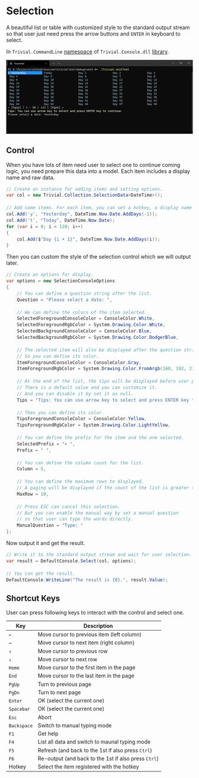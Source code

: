 # Selection

A beautiful list or table with customized style to the standard output stream 
so that user just need press the arrow buttons and `ENTER` in keyboard to select.

In `Trivial.CommandLine` [namespace](../) of `Trivial.Console.dll` [library](../../).

![Screenshot](./init.jpg)

## Control

When you have lots of item need user to select one to continue coming logic,
you need prepare this data into a model.
Each item includes a display name and raw data.

```csharp
// Create an instance for adding items and setting options.
var col = new Trivial.Collection.SelectionData<DateTime>();

// Add some items. For each item, you can set a hotkey, a display name and the data.
col.Add('y', "Yesterday", DateTime.Now.Date.AddDays(-1));
col.Add('t', "Today", DateTime.Now.Date);
for (var i = 0; i < 120; i++)
{
    col.Add($"Day {i + 1}", DateTime.Now.Date.AddDays(i));
}
```

Then you can custom the style of the selection control which we will output later.

```csharp
// Create an options for display.
var options = new SelectionConsoleOptions
{
    // You can define a question string after the list.
    Question = "Please select a date: ",

    // We can define the colors of the item selected.
    SelectedForegroundConsoleColor = ConsoleColor.White,
    SelectedForegroundRgbColor = System.Drawing.Color.White,
    SelectedBackgroundConsoleColor = ConsoleColor.Blue,
    SelectedBackgroundRgbColor = System.Drawing.Color.DodgerBlue,

    // The selected item will also be displayed after the question string.
    // So you can define its color.
    ItemForegroundConsoleColor = ConsoleColor.Gray,
    ItemForegroundRgbColor = System.Drawing.Color.FromArgb(160, 192, 212),

    // At the end of the list, the tips will be displayed before user press any key.
    // There is a default value and you can customize it.
    // And you can disable it by set it as null.
    Tips = "Tips: You can use arrow key to select and press ENTER key to continue.",

    // Then you can define its color.
    TipsForegroundConsoleColor = ConsoleColor.Yellow,
    TipsForegroundRgbColor = System.Drawing.Color.LightYellow,

    // You can define the prefix for the item and the one selected.
    SelectedPrefix = "> ",
    Prefix = " ",

    // You can define the column count for the list.
    Column = 5,

    // You can define the maximum rows to displayed.
    // A paging will be displayed if the count of the list is greater than it.
    MaxRow = 10,

    // Press ESC can cancel this selection.
    // But you can enable the manual way by set a manual question
    // so that user can type the words directly.
    ManualQuestion = "Type: "
};
```

Now output it and get the result.

```csharp
// Write it to the standard output stream and wait for user selection.
var result = DefaultConsole.Select(col, options);

// You can get the result.
DefaultConsole.WriteLine("The result is {0}.", result.Value);
```

## Shortcut Keys

User can press following keys to interact with the control and select one.

| Key | Description |
| -------- | ----------------------------------- |
| `←` | Move cursor to previous item (left column) |
| `→` | Move cursor to next item (right column) |
| `↑` | Move cursor to previous row |
| `↓` | Move cursor to next row |
| `Home` | Move cursor to the first item in the page |
| `End` | Move cursor to the last item in the page |
| `PgUp` | Turn to previous page |
| `PgDn` | Turn to next page |
| `Enter` | OK (select the current one) |
| `Spacebar` | OK (select the current one) |
| `Esc` | Abort |
| `Backspace` | Switch to manual typing mode |
| `F1` | Get help |
| `F4` | List all data and switch to maunal typing mode |
| `F5` | Refresh (and back to the 1st if also press `Ctrl`) |
| `F6` | Re-output (and back to the 1st if also press `Ctrl`) |
| Hotkey | Select the item registered with the hotkey |
